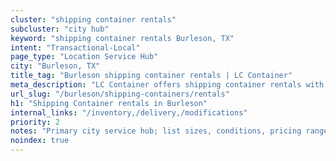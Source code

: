 ```yaml
---
cluster: "shipping container rentals"
subcluster: "city hub"
keyword: "shipping container rentals Burleson, TX"
intent: "Transactional-Local"
page_type: "Location Service Hub"
city: "Burleson, TX"
title_tag: "Burleson shipping container rentals | LC Container"
meta_description: "LC Container offers shipping container rentals with delivery in Burleson, TX. Local. Fast quotes. Since 2003."
url_slug: "/burleson/shipping-containers/rentals"
h1: "Shipping Container rentals in Burleson"
internal_links: "/inventory,/delivery,/modifications"
priority: 2
notes: "Primary city service hub; list sizes, conditions, pricing ranges, photos, testimonials."
noindex: true
---
```


<!-- TODO: Add unique city/inventory copy, images, and internal links here. -->
